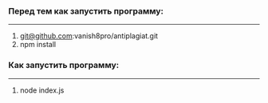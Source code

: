 ### Перед тем как запустить программу:
---
1. git@github.com:vanish8pro/antiplagiat.git
2. npm install

### Как запустить программу:
---
1. node index.js